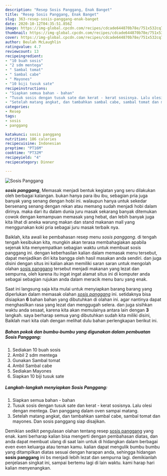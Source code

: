 ```yaml
---
description: "Resep Sosis Panggang, Enak Banget"
title: "Resep Sosis Panggang, Enak Banget"
slug: 363-resep-sosis-panggang-enak-banget
date: 2020-10-12T04:35:51.856Z
image: https://img-global.cpcdn.com/recipes/cdcade644870b78e/751x532cq70/sosis-panggang-foto-resep-utama.jpg
thumbnail: https://img-global.cpcdn.com/recipes/cdcade644870b78e/751x532cq70/sosis-panggang-foto-resep-utama.jpg
cover: https://img-global.cpcdn.com/recipes/cdcade644870b78e/751x532cq70/sosis-panggang-foto-resep-utama.jpg
author: Beulah McLaughlin
ratingvalue: 4.7
reviewcount: 13
recipeingredient:
- "10 buah sosis"
- "2 sdm mentega"
- " Sambal tomat"
- " Sambal cabe"
- " Mayones"
- "10 biji tusuk sate"
recipeinstructions:
- "Siapkan semua bahan - bahan"
- "Tusuk sosis dengan tusuk sate dan kerat - kerat sosisnya. Lalu olesi dengan mentega. Dan panggang dalam oven sampai matang."
- "Setelah matang angkat, dan tambahkan sambal cabe, sambal tomat dan mayones. Dan sosis panggang siap disajikan."
categories:
- Resep
tags:
- sosis
- panggang

katakunci: sosis panggang 
nutrition: 186 calories
recipecuisine: Indonesian
preptime: "PT16M"
cooktime: "PT32M"
recipeyield: "4"
recipecategory: Dinner

---
```



![Sosis Panggang](https://img-global.cpcdn.com/recipes/cdcade644870b78e/751x532cq70/sosis-panggang-foto-resep-utama.jpg)

<b><i>sosis panggang</i></b>, Memasak menjadi bentuk kegiatan yang seru dilakukan oleh berbagai kalangan. bukan hanya para ibu ibu, sebagian pria juga banyak yang senang dengan hobi ini. walaupun hanya untuk sekedar bersenang senang dengan rekan atau memang sudah menjadi hobi dalam dirinya. maka dari itu dalam dunia juru masak sekarang banyak ditemukan cowok dengan kemampuan memasak yang hebat, dan lebih banyak juga kita lihat di aneka warung makan dan stand makanan mall yang menggunakan koki pria sebagai juru masak terbaik nya.



Baiklah, kita awali ke pembahasan resep menu <i>sosis panggang</i>. di tengah tengah kesibukan kita, mungkin akan terasa membahagiakan apabila sejenak kita menyempatkan sebagian waktu untuk membuat sosis panggang ini. dengan keberhasilan kalian dalam memasak menu tersebut, dapat menjadikan diri kita bangga oleh hasil masakan anda sendiri. dan juga disini dengan situs ini kalian akan memiliki saran saran untuk mengolah olahan <u>sosis panggang</u> tersebut menjadi makanan yang lezat dan sempurna, oleh karena itu ingat ingat alamat situs ini di komputer anda sebagai sebagian rujukan anda dalam meracik menu baru yang enak.


Saat ini langsung saja kita mulai untuk menyiapkan barang barang yang diperlukan dalam memasak olahan <u><i>sosis panggang</i></u> ini. setidaknya bisa disiapkan <b>6</b> bahan bahan yang dibutuhkan di olahan ini. agar nantinya dapat menghasilkan rasa yang lezat dan menggugah selera. dan juga sisihkan waktu anda sesaat, karena kita akan memulainya antara lain dengan <b>3</b> langkah. saya berharap semua yang dibutuhkan sudah kita miliki disini, Baiklah mari kita olah dengan melihat dulu bahan perlengkapan berikut ini.

<!--inarticleads1-->

##### Bahan pokok dan bumbu-bumbu yang digunakan dalam pembuatan Sosis Panggang:

1. Sediakan 10 buah sosis
1. Ambil 2 sdm mentega
1. Gunakan  Sambal tomat
1. Ambil  Sambal cabe
1. Sediakan  Mayones
1. Siapkan 10 biji tusuk sate




<!--inarticleads2-->

##### Langkah-langkah menyiapkan Sosis Panggang:

1. Siapkan semua bahan - bahan
1. Tusuk sosis dengan tusuk sate dan kerat - kerat sosisnya. Lalu olesi dengan mentega. Dan panggang dalam oven sampai matang.
1. Setelah matang angkat, dan tambahkan sambal cabe, sambal tomat dan mayones. Dan sosis panggang siap disajikan.




Demikian sedikit pengulasan olahan tentang resep <u>sosis panggang</u> yang enak. kami berharap kalian bisa mengerti dengan pembahasan diatas, dan anda dapat membuat ulang di saat lain untuk di hidangkan dalam berbagai even even keluarga atau teman kamu. kalian dapat mengulik bumbu bumbu yang ditampilkan diatas sesuai dengan harapan anda, sehingga hidangan <b>sosis panggang</b> ini bs menjadi lebih lezat dan sempurna lagi. demikianlah penjelasan singkat ini, sampai bertemu lagi di lain waktu. kami harap hari kalian menyenangkan.
